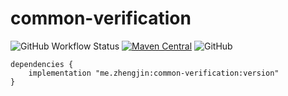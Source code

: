 # common-verification

![GitHub Workflow Status](https://img.shields.io/github/workflow/status/zhengjin-me/common-verification/Gradle%20Package?style=flat-square)
[![Maven Central](https://img.shields.io/maven-central/v/me.zhengjin/common-verification.svg?style=flat-square&color=brightgreen)](https://maven-badges.herokuapp.com/maven-central/me.zhengjin/common-verification/)
![GitHub](https://img.shields.io/github/license/zhengjin-me/common-verification?style=flat-square)

```
dependencies {
    implementation "me.zhengjin:common-verification:version"
}
```
